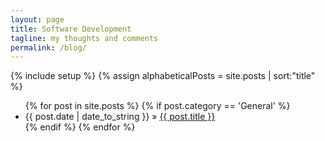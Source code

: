 ```yaml
---
layout: page
title: Software Development
tagline: my thoughts and comments
permalink: /blog/
---
```

{% include setup %}
{% assign alphabeticalPosts = site.posts | sort:"title" %}

<ul>
  {% for post in site.posts %}
    {% if post.category == 'General' %}
    <li><span>{{ post.date | date_to_string }}</span> &raquo; <a href="{{ BASE_PATH }}{{ post.url }}">{{ post.title }}</a></li>
    {% endif %}
  {% endfor %}
</ul>

